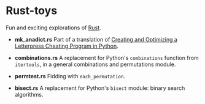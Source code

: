 Rust-toys
=========

Fun and exciting explorations of [Rust](http://www.rust-lang.org).

* **mk_anadict.rs** Part of a translation of [Creating and Optimizing a Letterpress Cheating Program in Python](http://www.jeffknupp.com/blog/2013/01/04/creating-and-optimizing-a-letterpress-cheating-program-in-python/).

* **combinations.rs** A replacement for Python's `combinations` function
from `itertools`, in a general combinations and permutations module.

* **permtest.rs** Fidding with `each_permutation`.

* **bisect.rs** A replacement for Python's `bisect` module: binary search algorithms.
